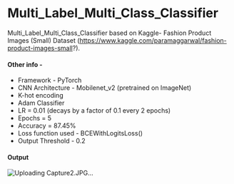 # Multi_Label_Multi_Class_Classifier

Multi_Label_Multi_Class_Classifier based on Kaggle- Fashion Product Images (Small) Dataset (https://www.kaggle.com/paramaggarwal/fashion-product-images-small?). 

#### Other info - 

- Framework - PyTorch
- CNN Architecture - Mobilenet_v2 (pretrained on ImageNet)
- K-hot encoding
- Adam Classifier
- LR = 0.01 (decays by a factor of 0.1 every 2 epochs)
- Epochs = 5
- Accuracy = 87.45%
- Loss function used - BCEWithLogitsLoss()
- Output Threshold - 0.2

#### Output

![Uploading Capture2.JPG...]()
